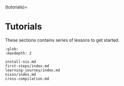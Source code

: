 (tutorials)=
# Tutorials

These sections contains series of lessons to get started.

```{toctree}
:glob:
:maxdepth: 2

install-nix.md
first-steps/index.md
learning-journey/index.md
nixos/index.md
cross-compilation.md
```
